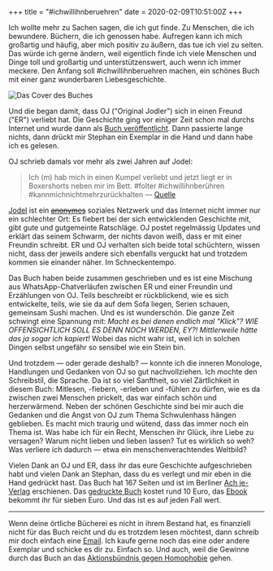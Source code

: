 +++
title = "#ichwillihnberuehren"
date = 2020-02-09T10:51:00Z
+++

Ich wollte mehr zu Sachen sagen, die ich gut finde. Zu Menschen, die ich bewundere. Büchern, die ich genossen habe. Aufregen kann ich mich großartig und häufig, aber mich positiv zu äußern, das tue ich viel zu selten. Das würde ich gerne ändern, weil eigentlich finde ich viele Menschen und Dinge toll und großartig und unterstützenswert, auch wenn ich immer meckere. Den Anfang soll #ichwillihnberuehren machen, ein schönes Buch mit einer ganz wunderbaren Liebesgeschichte.

![Das Cover des Buches](/2020/ichwillihnberuehren/ichwillihnberuehren_cover.jpg)

Und die began damit, dass OJ ("Original Jodler") sich in einen Freund ("ER") verliebt hat. Die Geschichte ging vor einiger Zeit schon mal durchs Internet und wurde dann als [Buch veröffentlicht](https://ichwillihnberuehren.de). Dann passierte lange nichts, dann drückt mir Stephan ein Exemplar in die Hand und dann habe ich es gelesen. 

OJ schrieb damals vor mehr als zwei Jahren auf Jodel:

> Ich (m) hab mich in einen Kumpel verliebt und jetzt liegt er in Boxershorts neben mir im Bett. #folter #ichwillihnberühren #kannmichnichtmehrzurückhalten — [Quelle](https://share.jodel.com/post?postId=5a04bdeeaefa5300175231c9)

[Jodel](https://de.wikipedia.org/wiki/Jodel_(App)) ist ein <strike>[anonymes](https://de.wikipedia.org/wiki/Jodel_(App)#Deanonymisierung_und_Zusammenarbeit_mit_Sicherheitsbehörden)</strike> soziales Netzwerk und das Internet nicht immer nur ein schlechter Ort: Es fiebert bei der sich entwicklenden Geschichte mit, gibt gute und gutgemeinte Ratschläge. OJ postet regelmässig Updates und erklärt das seinem Schwarm, der nichts davon weiß, dass er mit einer Freundin schreibt. ER und OJ verhalten sich beide total schüchtern, wissen nicht, dass der jeweils andere sich ebenfalls verguckt hat und trotzdem kommen sie einander näher. Im Schneckentempo.

Das Buch haben beide zusammen geschrieben und es ist eine Mischung aus WhatsApp-Chatverläufen zwischen ER und einer Freundin und Erzählungen von OJ. Teils beschreibt er rückblickend, wie es sich entwickelte, teils, wie sie da auf dem Sofa liegen, Serien schauen, gemeinsam Sushi machen. Und es ist wunderschön. Die ganze Zeit schwingt eine Spannung mit: *Macht es bei denen endlich mal "Klick"? WIE OFFENSICHTLICH SOLL ES DENN NOCH WERDEN, EY?! Mittlerweile hätte das ja sogar ich kapiert!* Wobei das nicht wahr ist, weil ich in solchen Dingen selbst ungefähr so sensibel wie ein Stein bin.

Und trotzdem — oder gerade deshalb? — konnte ich die inneren Monologe, Handlungen und Gedanken von OJ so gut nachvollziehen. Ich mochte den Schreibstil, die Sprache. Da ist so viel Sanftheit, so viel Zärtlichkeit in diesem Buch: Mitlesen, -fiebern, -erleben und -fühlen zu dürfen, wie es da zwischen zwei Menschen prickelt, das war einfach schön und herzerwärmend. Neben der schönen Geschichte sind bei mir auch die Gedanken und die Angst von OJ zum Thema Schwulenhass hängen geblieben. Es macht mich traurig und wütend, dass das immer noch ein Thema ist. Was habe ich für ein Recht, Menschen ihr Glück, ihre Liebe zu versagen? Warum nicht lieben und lieben lassen? Tut es wirklich so weh? Was verliere ich dadurch — etwa ein menschenverachtendes Weltbild?

Vielen Dank an OJ und ER, dass ihr das eure Geschichte aufgeschrieben habt und vielen Dank an Stephan, dass du es verlegt und mir eben in die Hand gedrückt hast.
Das Buch hat 167 Seiten und ist im Berliner [Ach je-Verlag](https://ach.je) erschienen. Das [gedruckte Buch](https://ach.je/produkt/ojer-ichwillihnberuehren/) kostet rund 10 Euro, das [Ebook](https://ach.je/produkt/ojer-ichwillihnberuehren-ebook/) bekommt ihr für sieben Euro. Und das ist es auf jeden Fall wert.

---

Wenn deine örtliche Bücherei es nicht in ihrem Bestand hat, es finanziell nicht für das Buch reicht und du es trotzdem lesen möchtest, dann schreib mir doch einfach eine [Email](mailto:hallo@bullenscheises.de). Ich kaufe gerne noch das eine oder andere Exemplar und schicke es dir zu. Einfach so. Und auch, weil die Gewinne durch das Buch an das [Aktionsbündnis gegen Homophobie](https://aktionsbündnis.org) gehen.